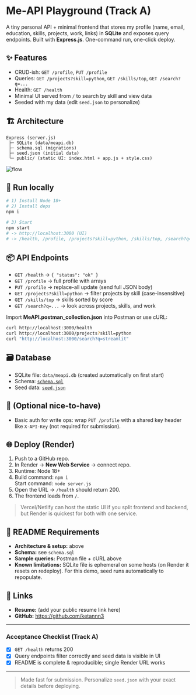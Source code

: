 # Me‑API Playground (Track A)

A tiny personal API + minimal frontend that stores my profile (name, email, education, skills, projects, work, links) in **SQLite** and exposes query endpoints. Built with **Express.js**. One-command run, one-click deploy.

## ✨ Features
- CRUD-ish: `GET /profile`, `PUT /profile`
- Queries: `GET /projects?skill=python`, `GET /skills/top`, `GET /search?q=...`
- Health: `GET /health`
- Minimal UI served from `/` to search by skill and view data
- Seeded with my data (edit `seed.json` to personalize)

## 🏗️ Architecture
```
Express (server.js)
 ├─ SQLite (data/meapi.db)
 ├─ schema.sql (migrations)
 ├─ seed.json (initial data)
 └─ public/ (static UI: index.html + app.js + style.css)
```
![flow](https://dummyimage.com/800x260/0b1020/93c5fd&text=Browser+%E2%86%94+Express+%E2%86%94+SQLite)

## 🚀 Run locally
```bash
# 1) Install Node 18+
# 2) Install deps
npm i

# 3) Start
npm start
# -> http://localhost:3000 (UI)
# -> /health, /profile, /projects?skill=python, /skills/top, /search?q=...
```

## 📦 API Endpoints
- `GET /health` → `{ "status": "ok" }`
- `GET /profile` → full profile with arrays
- `PUT /profile` → replace-all update (send full JSON body)
- `GET /projects?skill=python` → filter projects by skill (case-insensitive)
- `GET /skills/top` → skills sorted by score
- `GET /search?q=...` → look across projects, skills, and work

Import **MeAPI.postman_collection.json** into Postman or use cURL:
```bash
curl http://localhost:3000/health
curl http://localhost:3000/projects?skill=python
curl "http://localhost:3000/search?q=streamlit"
```

## 🗃️ Database
- SQLite file: `data/meapi.db` (created automatically on first start)
- Schema: [`schema.sql`](./schema.sql)
- Seed data: [`seed.json`](./seed.json)

## 🔐 (Optional nice-to-have)
- Basic auth for write ops: wrap `PUT /profile` with a shared key header like `X-API-Key` (not required for submission).

## 🌐 Deploy (Render)
1. Push to a GitHub repo.
2. In Render → **New Web Service** → connect repo.
3. Runtime: Node 18+
4. Build command: `npm i`  
   Start command: `node server.js`
5. Open the URL → `/health` should return 200.
6. The frontend loads from `/`.

> Vercel/Netlify can host the static UI if you split frontend and backend, but Render is quickest for both with one service.

## 📄 README Requirements
- **Architecture & setup:** above
- **Schema:** see `schema.sql`
- **Sample queries:** Postman file + cURL above
- **Known limitations:** SQLite file is ephemeral on some hosts (on Render it resets on redeploy). For this demo, seed runs automatically to repopulate.

## 🔗 Links
- **Resume:** (add your public resume link here)
- **GitHub:** https://github.com/ketannn3

---

### Acceptance Checklist (Track A)
- [x] `GET /health` returns 200
- [x] Query endpoints filter correctly and seed data is visible in UI
- [x] README is complete & reproducible; single Render URL works

---

> Made fast for submission. Personalize `seed.json` with your exact details before deploying.

